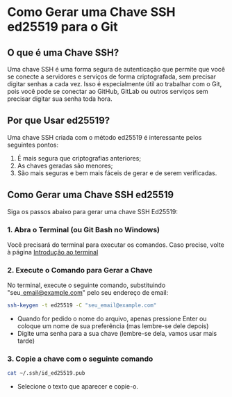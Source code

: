 # Como Gerar uma Chave SSH ed25519 para o Git

## O que é uma Chave SSH?

Uma chave SSH é uma forma segura de autenticação que permite que você se conecte a servidores e serviços de forma criptografada, sem precisar digitar senhas a cada vez. Isso é especialmente útil ao trabalhar com o Git, pois você pode se conectar ao GitHub, GitLab ou outros serviços sem precisar digitar sua senha toda hora.

## Por que Usar ed25519?

Uma chave SSH criada com o método ed25519 é interessante pelos seguintes pontos:

1. É mais segura que criptografias anteriores;
2. As chaves geradas são menores;
3. São mais seguras e bem mais fáceis de gerar e de serem verificadas.

## Como Gerar uma Chave SSH ed25519

Siga os passos abaixo para gerar uma chave SSH Ed25519:

### 1. Abra o Terminal (ou Git Bash no Windows)

Você precisará do terminal para executar os comandos. Caso precise, volte à página [Introdução ao terminal](top1\_terminal.md)

### 2. Execute o Comando para Gerar a Chave

No terminal, execute o seguinte comando, substituindo "seu\_email@example.com" pelo seu endereço de email:

```bash
ssh-keygen -t ed25519 -C "seu_email@example.com"
```

* Quando for pedido o nome do arquivo, apenas pressione Enter ou coloque um nome de sua preferência (mas lembre-se dele depois)
* Digite uma senha para a sua chave (lembre-se dela, vamos usar mais tarde)

### 3. Copie a chave com o seguinte comando

```bash
cat ~/.ssh/id_ed25519.pub
```

* Selecione o texto que aparecer e copie-o.
